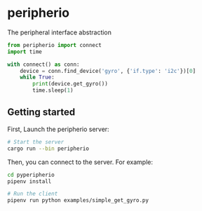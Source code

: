 # peripherio

The peripheral interface abstraction

```python
from peripherio import connect
import time

with connect() as conn:
    device = conn.find_device('gyro', {'if.type': 'i2c'})[0]
    while True:
        print(device.get_gyro())
        time.sleep(1)
```

## Getting started

First, Launch the peripherio server:

```bash
# Start the server
cargo run --bin peripherio
```

Then, you can connect to the server. For example:

```bash
cd pyperipherio
pipenv install

# Run the client
pipenv run python examples/simple_get_gyro.py
```
